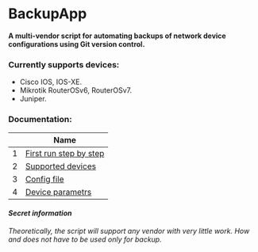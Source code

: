 
# BackupApp

**A multi-vendor script for automating backups of network device configurations using Git version control.**


### Currently supports devices:
- Cisco IOS, IOS-XE.
- Mikrotik RouterOSv6, RouterOSv7.
- Juniper.

### Documentation:
| | Name |
| ---- | ---- |
| 1 | [First run step by step](./docs/1.first_run.md) |
| 2 | [Supported devices](./docs/supported_vendors.md) |
| 3 | [Config file](./docs/doc_config.md) |
| 4 | [Device parametrs](./docs/doc_devices_file.md) |

#### *Secret information*
*Theoretically, the script will support any vendor with very little work. How and does not have to be used only for backup.*
